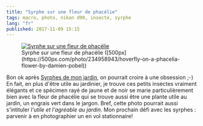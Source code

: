 ```yaml
---
title: "Syrphe sur une fleur de phacélie"
tags: macro, photo, nikon d90, insecte, syrphe
lang: "fr"
published: 2017-11-09 15:15
---
```


<figure class="object-center">
    <a href="/images/syrphe-phacelie.jpg"><img src="/images/660x/syrphe-phacelie.jpg" alt="Syrphe sur une fleur de phacélie"></a>
    <figcaption>
    Syrphe sur une fleur de phacélie
    ([500px](https://500px.com/photo/234958943/hoverfly-on-a-phacelia-flower-by-damien-pobel))
    </figcaption>
</figure>

Bon ok après [Syrphes de mon jardin](/post/syrphes-jardin), on pourrait croire à
une obsession ;-) En fait, en plus d'être utile au jardinier, je trouve ces
petits insectes vraiment élégants et ce spécimen rayé de jaune et de noir se
marie particulièrement bien avec la fleur de phacélie qui se trouve aussi être
une plante utile au jardin, un engrais vert dans le jargon. Bref, cette photo
pourrait aussi s'intituler *l'utile et l'agréable au jardin*. Mon prochain défi
avec les syrphes&nbsp;: parvenir à en photographier un en vol stationnaire!
